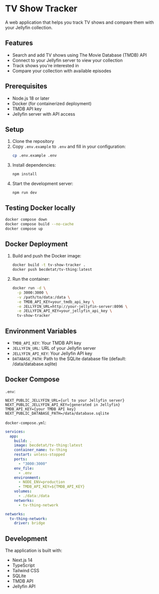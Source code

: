# TV Show Tracker

A web application that helps you track TV shows and compare them with your Jellyfin collection.

## Features

- Search and add TV shows using The Movie Database (TMDB) API
- Connect to your Jellyfin server to view your collection
- Track shows you're interested in
- Compare your collection with available episodes

## Prerequisites

- Node.js 18 or later
- Docker (for containerized deployment)
- TMDB API key
- Jellyfin server with API access

## Setup

1. Clone the repository
2. Copy `.env.example` to `.env` and fill in your configuration:
   ```bash
   cp .env.example .env
   ```
3. Install dependencies:
   ```bash
   npm install
   ```
4. Start the development server:
   ```bash
   npm run dev
   ```

## Testing Docker locally

```bash
docker compose down
docker compose build --no-cache
docker compose up
```

## Docker Deployment

1. Build and push the Docker image:
   ```bash
   docker build -t tv-show-tracker .
   docker push becdetat/tv-thing:latest
   ```

2. Run the container:
   ```bash
   docker run -d \
     -p 3000:3000 \
     -v /path/to/data:/data \
     -e TMDB_API_KEY=your_tmdb_api_key \
     -e JELLYFIN_URL=http://your-jellyfin-server:8096 \
     -e JELLYFIN_API_KEY=your_jellyfin_api_key \
     tv-show-tracker
   ```

## Environment Variables

- `TMDB_API_KEY`: Your TMDB API key
- `JELLYFIN_URL`: URL of your Jellyfin server
- `JELLYFIN_API_KEY`: Your Jellyfin API key
- `DATABASE_PATH`: Path to the SQLite database file (default: /data/database.sqlite)


## Docker Compose

`.env`:
```
NEXT_PUBLIC_JELLYFIN_URL={url to your Jellyfin server}
NEXT_PUBLIC_JELLYFIN_API_KEY={generated in Jellyfin}
TMDB_API_KEY={your TMDB API key}
NEXT_PUBLIC_DATABASE_PATH=/data/database.sqlite
```

`docker-compose.yml`:
```yaml
services:
  app:
    build: .
    image: becdetat/tv-thing:latest
    container_name: tv-thing
    restart: unless-stopped
    ports:
      - "3000:3000"
    env_file:
      - .env
    environment:
      - NODE_ENV=production
      - TMDB_API_KEY=${TMDB_API_KEY}
    volumes:
      - ./data:/data
    networks:
      - tv-thing-network

networks:
  tv-thing-network:
    driver: bridge
```


## Development

The application is built with:
- Next.js 14
- TypeScript
- Tailwind CSS
- SQLite
- TMDB API
- Jellyfin API 
